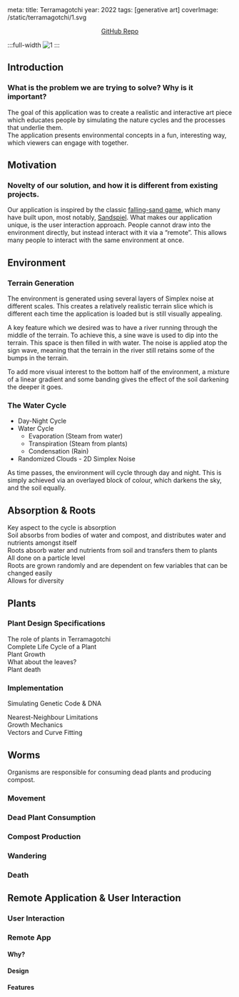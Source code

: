 <route lang="yaml">
meta:
  title: Terramagotchi
  year: 2022
  tags: [generative art]
  coverImage: /static/terramagotchi/1.svg
</route>

<!-- <iframe
  frameborder="0"
  src="https://terramagotchi.web.app/"
  title="Terramagotchi App"
  height="540"
  width="960"
  class="full-width"
  style="
    justify-self: center;
    margin: 20px;
    width: 100%;
    height: 90vh;
    color-scheme: initial;
  "
>
  <a href="https://terramagotchi.web.app/">terramagotchi.web.app</a>
</iframe> -->

<center><p><a href="https://github.com/generatively/terramagotchi">GitHub Repo</a></p></center>

:::full-width
![1](/static/terramagotchi/1.svg)
:::

## Introduction

### What is the problem we are trying to solve? Why is it important?

The goal of this application was to create a realistic and interactive art piece which educates people by simulating the nature cycles and the processes that underlie them.  
The application presents environmental concepts in a fun, interesting way, which viewers can engage with together.

## Motivation

### Novelty of our solution, and how it is different from existing projects.

Our application is inspired by the classic [falling-sand game](https://en.wikipedia.org/wiki/Falling-sand_game), which many have built upon, most notably, [Sandspiel](https://sandspiel.club/). What makes our application unique, is the user interaction approach. People cannot draw into the environment directly, but instead interact with it via a “remote”. This allows many people to interact with the same environment at once.

## Environment

### Terrain Generation

The environment is generated using several layers of Simplex noise at different scales. This creates a relatively realistic terrain slice which is different each time the application is loaded but is still visually appealing.

A key feature which we desired was to have a river running through the middle of the terrain. To achieve this, a sine wave is used to dip into the terrain. This space is then filled in with water. The noise is applied atop the sign wave, meaning that the terrain in the river still retains some of the bumps in the terrain.

To add more visual interest to the bottom half of the environment, a mixture of a linear gradient and some banding gives the effect of the soil darkening the deeper it goes.

### The Water Cycle

 - Day-Night Cycle  
 - Water Cycle  
   - Evaporation (Steam from water)
   - Transpiration (Steam from plants)
   - Condensation (Rain)  
 - Randomized Clouds - 2D Simplex Noise

As time passes, the environment will cycle through day and night. This is simply achieved via an overlayed block of colour, which darkens the sky, and the soil equally.



## Absorption & Roots

Key aspect to the cycle is absorption  
Soil absorbs from bodies of water and compost, and distributes water and nutrients amongst itself  
Roots absorb water and nutrients from soil and transfers them to plants  
All done on a particle level  
Roots are grown randomly and are dependent on few variables that can be changed easily  
Allows for diversity  

## Plants

### Plant Design Specifications

The role of plants in Terramagotchi  
Complete Life Cycle of a Plant  
Plant Growth  
What about the leaves?  
Plant death  

### Implementation

Simulating Genetic Code & DNA

Nearest-Neighbour Limitations  
Growth Mechanics  
Vectors and Curve Fitting  

## Worms

Organisms are responsible for consuming dead plants and producing compost.

### Movement

### Dead Plant Consumption

### Compost Production

### Wandering

### Death

## Remote Application & User Interaction

### User Interaction

### Remote App

#### Why?

#### Design

#### Features

